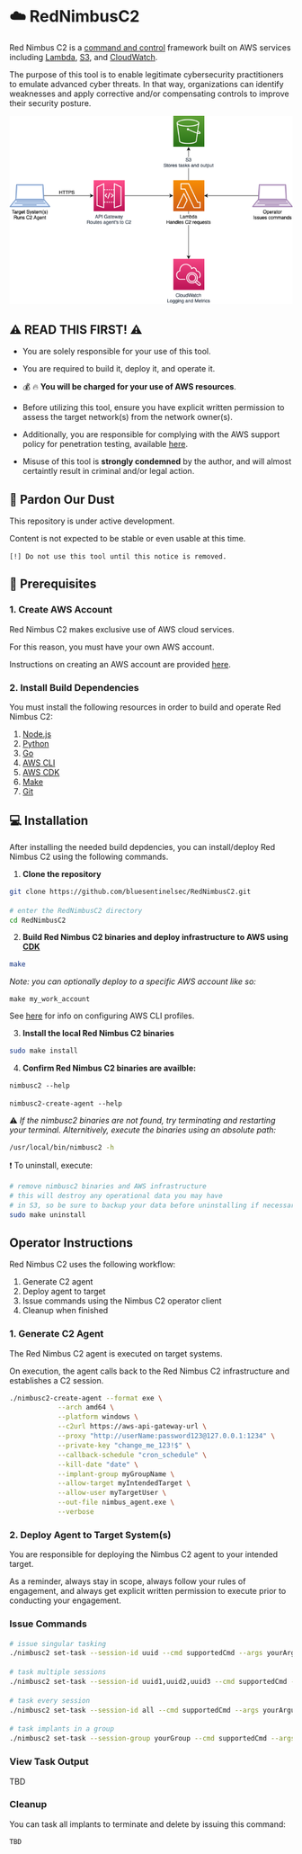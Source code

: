 # :cloud: RedNimbusC2

Red Nimbus C2 is a [command and control](https://attack.mitre.org/tactics/TA0011/) framework built on AWS services including [Lambda](https://aws.amazon.com/lambda/), [S3](https://aws.amazon.com/s3/), and [CloudWatch](https://aws.amazon.com/cloudwatch/).

The purpose of this tool is to enable legitimate cybersecurity practitioners to emulate advanced cyber threats. In that way, organizations can identify weaknesses and apply corrective and/or compensating controls to improve their security posture.

![alt text](images/nimbusC2_architecture.png)

## :warning: READ THIS FIRST! :warning:

- You are solely responsible for your use of this tool.

- You are required to build it, deploy it, and operate it.

- :moneybag: :fire: **You will be charged for your use of AWS resources**.

- Before utilizing this tool, ensure you have explicit written permission to assess the target network(s) from the network owner(s).

- Additionally, you are responsible for complying with the AWS support policy for penetration testing, available [here](https://aws.amazon.com/security/penetration-testing/).

- Misuse of this tool is **strongly condemned** by the author, and will almost certaintly result in criminal and/or legal action.

## :construction: Pardon Our Dust

This repository is under active development.

Content is not expected to be stable or even usable at this time.

`[!] Do not use this tool until this notice is removed.`

## :floppy_disk: Prerequisites

### 1. Create AWS Account

Red Nimbus C2 makes exclusive use of AWS cloud services.

For this reason, you must have your own AWS account.

Instructions on creating an AWS account are provided [here](https://aws.amazon.com/premiumsupport/knowledge-center/create-and-activate-aws-account/).

### 2. Install Build Dependencies

You must install the following resources in order to build and operate Red Nimbus C2:

1. [Node.js](https://nodejs.org/en/)
2. [Python](https://www.python.org)
3. [Go](https://go.dev)
4. [AWS CLI](https://docs.aws.amazon.com/cli/latest/userguide/getting-started-install.html)
5. [AWS CDK](https://aws.amazon.com/getting-started/guides/setup-cdk/)
6. [Make](https://www.gnu.org/software/make/)
7. [Git](https://git-scm.com)

## :computer: Installation

After installing the needed build depdencies, you can install/deploy Red Nimbus C2 using the following commands.

1. **Clone the repository**

```bash
git clone https://github.com/bluesentinelsec/RedNimbusC2.git

# enter the RedNimbusC2 directory
cd RedNimbusC2
```

2. **Build Red Nimbus C2 binaries and deploy infrastructure to AWS using [CDK](https://aws.amazon.com/cdk/)**

```bash
make
```

*Note: you can optionally deploy to a specific AWS account like so:*

```
make my_work_account
```

See [here](https://docs.aws.amazon.com/cli/latest/userguide/cli-configure-profiles.html) for info on configuring AWS CLI profiles.

3. **Install the local Red Nimbus C2 binaries**

```bash
sudo make install
```

4. **Confirm Red Nimbus C2 binaries are availble:**

```
nimbusc2 --help

nimbusc2-create-agent --help
```

:warning: *If the nimbusc2 binaries are not found, try terminating and restarting your terminal. Alternitively, execute the binaries using an absolute path:*

```bash
/usr/local/bin/nimbusc2 -h
```

:exclamation: To uninstall, execute:

```bash
# remove nimbusc2 binaries and AWS infrastructure
# this will destroy any operational data you may have
# in S3, so be sure to backup your data before uninstalling if necessary 
sudo make uninstall
```

## Operator Instructions

Red Nimbus C2 uses the following workflow:

1. Generate C2 agent
2. Deploy agent to target
3. Issue commands using the Nimbus C2 operator client
4. Cleanup when finished

### 1. Generate C2 Agent

The Red Nimbus C2 agent is executed on target systems.

On execution, the agent calls back to the Red Nimbus C2 infrastructure and establishes a C2 session.

```bash
./nimbusc2-create-agent --format exe \
            --arch amd64 \
            --platform windows \
            --c2url https://aws-api-gateway-url \
            --proxy "http://userName:password123@127.0.0.1:1234" \
            --private-key "change_me_123!$" \
            --callback-schedule "cron_schedule" \
            --kill-date "date" \
            --implant-group myGroupName \
            --allow-target myIntendedTarget \
            --allow-user myTargetUser \
            --out-file nimbus_agent.exe \
            --verbose 
```

### 2. Deploy Agent to Target System(s)

You are responsible for deploying the Nimbus C2 agent to your intended target.

As a reminder, always stay in scope, always follow your rules of engagement, and always get explicit written permission to execute prior to conducting your engagement.

### Issue Commands

```bash
# issue singular tasking
./nimbusc2 set-task --session-id uuid --cmd supportedCmd --args yourArguments

# task multiple sessions
./nimbusc2 set-task --session-id uuid1,uuid2,uuid3 --cmd supportedCmd --args yourArguments

# task every session
./nimbusc2 set-task --session-id all --cmd supportedCmd --args yourArguments

# task implants in a group
./nimbusc2 set-task --session-group yourGroup --cmd supportedCmd --args yourArguments
```

### View Task Output

TBD

### Cleanup

You can task all implants to terminate and delete by issuing this command:

```
TBD
```